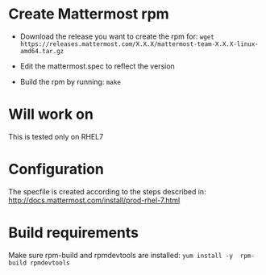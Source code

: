 # Create Mattermost rpm

* Download the release you want to create the rpm for:
	``wget https://releases.mattermost.com/X.X.X/mattermost-team-X.X.X-linux-amd64.tar.gz``

* Edit the mattermost.spec to reflect the version
* Build the rpm by running: ``make``

# Will work on

This is tested only on RHEL7

# Configuration 

The specfile is created according to the steps described in:
	http://docs.mattermost.com/install/prod-rhel-7.html

# Build requirements

Make sure rpm-build and rpmdevtools are installed:
	``yum install -y  rpm-build rpmdevtools``
